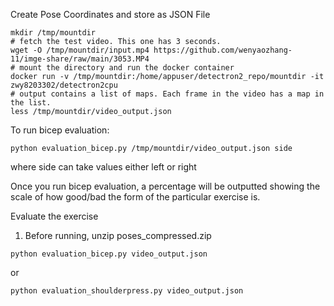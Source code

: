 Create Pose Coordinates and store as JSON File
```shell
mkdir /tmp/mountdir
# fetch the test video. This one has 3 seconds.
wget -O /tmp/mountdir/input.mp4 https://github.com/wenyaozhang-11/imge-share/raw/main/3053.MP4
# mount the directory and run the docker container
docker run -v /tmp/mountdir:/home/appuser/detectron2_repo/mountdir -it zwy8203302/detectron2cpu
# output contains a list of maps. Each frame in the video has a map in the list.
less /tmp/mountdir/video_output.json
```
To run bicep evaluation:
```shell
python evaluation_bicep.py /tmp/mountdir/video_output.json side
```
where side can take values either left or right

Once you run bicep evaluation, a percentage will be outputted showing the scale
  of how good/bad the form of the particular exercise is. 

Evaluate the exercise
1) Before running, unzip poses_compressed.zip
```shell
python evaluation_bicep.py video_output.json
```
or 
```shell
python evaluation_shoulderpress.py video_output.json
```
